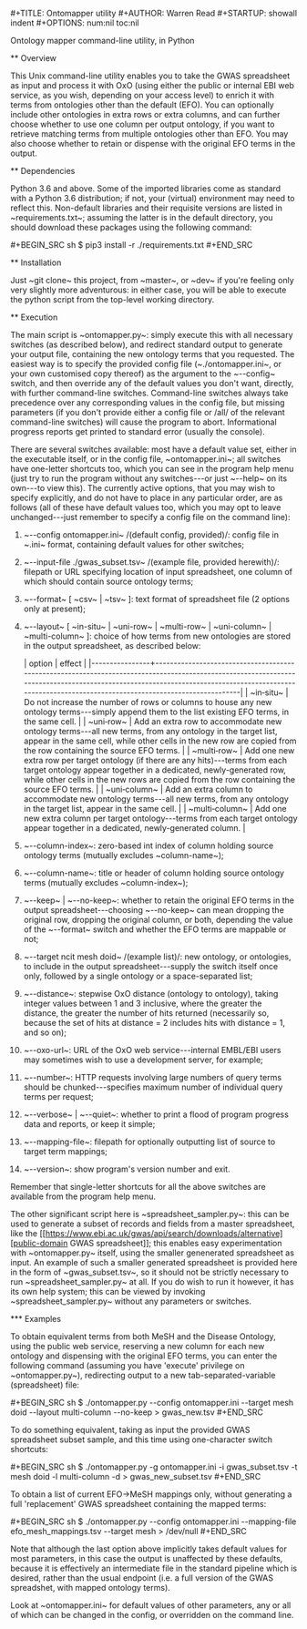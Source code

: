 #+TITLE: Ontomapper utility
#+AUTHOR: Warren Read
#+STARTUP: showall indent
#+OPTIONS: num:nil toc:nil


Ontology mapper command-line utility, in Python

** Overview

This Unix command-line utility enables you to take the GWAS spreadsheet as input
and process it with OxO (using either the public or internal EBI web service, as
you wish, depending on your access level) to enrich it with terms from
ontologies other than the default (EFO). You can optionally include other
ontologies in extra rows or extra columns, and can further choose whether to use
one column per output ontology, if you want to retrieve matching terms from
multiple ontologies other than EFO. You may also choose whether to retain or
dispense with the original EFO terms in the output.

** Dependencies

Python 3.6 and above. Some of the imported libraries come as standard with a
Python 3.6 distribution; if not, your (virtual) environment may need to reflect
this. Non-default libraries and their requisite versions are listed in
~requirements.txt~; assuming the latter is in the default directory, you should
download these packages using the following command:

#+BEGIN_SRC sh
  $ pip3 install -r ./requirements.txt
#+END_SRC

** Installation

Just ~git clone~ this project, from ~master~, or ~dev~ if you're feeling only
very slightly more adventurous: in either case, you will be able to execute the
python script from the top-level working directory.

** Execution

The main script is ~ontomapper.py~: simply execute this with all necessary
switches (as described below), and redirect standard output to generate your
output file, containing the new ontology terms that you requested. The easiest
way is to specify the provided config file (~./ontomapper.ini~, or your own
customised copy thereof) as the argument to the ~--config~ switch, and then
override any of the default values you don't want, directly, with further
command-line switches. Command-line switches always take precedence over any
corresponding values in the config file, but missing parameters (if you don't
provide either a config file or /all/ of the relevant command-line switches)
will cause the program to abort. Informational progress reports get printed to
standard error (usually the console).

There are several switches available: most have a default value set, either in
the executable itself, or in the config file, ~ontomapper.ini~; all switches
have one-letter shortcuts too, which you can see in the program help menu (just
try to run the program without any switches---or just ~--help~ on its own---to
view this). The currently active options, that you may wish to specify
explicitly, and do not have to place in any particular order, are as follows
(all of these have default values too, which you may opt to leave
unchanged---just remember to specify a config file on the command line):

1. ~--config ontomapper.ini~ /(default config, provided)/: config file in ~.ini~
   format, containing default values for other switches;
2. ~--input-file ./gwas_subset.tsv~ /(example file, provided herewith)/:
   filepath or URL specifying location of input spreadsheet, one column of which
   should contain source ontology terms;
3. ~--format~ [ ~csv~ | ~tsv~ ]: text format of spreadsheet file (2 options only
   at present);
4. ~--layout~ [ ~in-situ~ | ~uni-row~ | ~multi-row~ | ~uni-column~ |
   ~multi-column~ ]: choice of how terms from new ontologies are stored in the
   output spreadsheet, as described below:

   | option         | effect                                                                                                                                                                                                                                              |
   |----------------+-----------------------------------------------------------------------------------------------------------------------------------------------------------------------------------------------------------------------------------------------------|
   | ~in‑situ~      | Do not increase the number of rows or columns to house any new ontology terms---simply append them to the list existing EFO terms, in the same cell.                                                                                                |
   | ~uni‑row~      | Add an extra row to accommodate new ontology terms---all new terms, from any ontology in the target list, appear in the same cell, while other cells in the new row are copied from the row containing the source EFO terms.                         |
   | ~multi‑row~    | Add one new extra row per target ontology (if there are any hits)---terms from each target ontology appear together in a dedicated, newly-generated row, while other cells in the new rows are copied from the row containing the source EFO terms. |
   | ~uni‑column~   | Add an extra column to accommodate new ontology terms---all new terms, from any ontology in the target list, appear in the same cell.                                                                                                               |
   | ~multi‑column~ | Add one new extra column per target ontology---terms from each target ontology appear together in a dedicated, newly-generated column.                                                                                                              |

5. ~--column-index~: zero-based int index of column holding source ontology
   terms (mutually excludes ~column-name~);
6. ~--column-name~: title or header of column holding source ontology terms
   (mutually excludes ~column-index~);
7. ~--keep~ | ~--no-keep~: whether to retain the original EFO terms in the
   output spreadsheet---choosing ~--no-keep~ can mean dropping the original row,
   dropping the original column, or both, depending the value of the ~--format~
   switch and whether the EFO terms are mappable or not;
8. ~--target ncit mesh doid~ /(example list)/: new ontology, or ontologies, to
   include in the output spreadsheet---supply the switch itself once only,
   followed by a single ontology or a space-separated list;
9. ~--distance~: stepwise OxO distance (ontology to ontology), taking integer
   values between 1 and 3 inclusive, where the greater the distance, the greater
   the number of hits returned (necessarily so, because the set of hits at
   distance = 2 includes hits with distance = 1, and so on);
10. ~--oxo-url~: URL of the OxO web service---internal EMBL/EBI users may
    sometimes wish to use a development server, for example;
11. ~--number~: HTTP requests involving large numbers of query terms should be
    chunked---specifies maximum number of individual query terms per request;
12. ~--verbose~ | ~--quiet~: whether to print a flood of program progress data
    and reports, or keep it simple;
13. ~--mapping-file~: filepath for optionally outputting list of source to
    target term mappings;
14. ~--version~: show program's version number and exit.

Remember that single-letter shortcuts for all the above switches are available
from the program help menu.

The other significant script here is ~spreadsheet_sampler.py~: this can be used
to generate a subset of records and fields from a master spreadsheet, like the
[[https://www.ebi.ac.uk/gwas/api/search/downloads/alternative][public-domain GWAS spreadsheet]]; this enables easy experimentation with
~ontomapper.py~ itself, using the smaller genenerated spreadsheet as input. An
example of such a smaller generated spreadsheet is provided here in the form of
~gwas_subset.tsv~, so it should not be strictly necessary to run
~spreadsheet_sampler.py~ at all. If you do wish to run it however, it has its
own help system; this can be viewed by invoking ~spreadsheet_sampler.py~ without
any parameters or switches.

*** Examples

To obtain equivalent terms from both MeSH and the Disease Ontology, using the
public web service, reserving a new column for each new ontology and dispensing
with the original EFO terms, you can enter the following command (assuming you
have 'execute' privilege on ~ontomapper.py~), redirecting output to a new
tab-separated-variable (spreadsheet) file:

#+BEGIN_SRC sh
  $ ./ontomapper.py --config ontomapper.ini --target mesh doid --layout multi-column --no-keep > gwas_new.tsv
#+END_SRC

To do something equivalent, taking as input the provided GWAS spreadsheet subset
sample, and this time using one-character switch shortcuts:

#+BEGIN_SRC sh
  $ ./ontomapper.py -g ontomapper.ini -i gwas_subset.tsv -t mesh doid -l multi-column -d > gwas_new_subset.tsv
#+END_SRC

To obtain a list of current EFO->MeSH mappings only, without generating a full
'replacement' GWAS spreadsheet containing the mapped terms:

#+BEGIN_SRC sh
  $ ./ontomapper.py --config ontomapper.ini --mapping-file efo_mesh_mappings.tsv --target mesh > /dev/null
#+END_SRC

Note that although the last option above implicitly takes default values for
most parameters, in this case the output is unaffected by these defaults,
because it is effectively an intermediate file in the standard pipeline which is
desired, rather than the usual endpoint (i.e. a full version of the GWAS
spreadshet, with mapped ontology terms).

Look at ~ontomapper.ini~ for default values of other parameters, any or all of
which can be changed in the config, or overridden on the command line.
